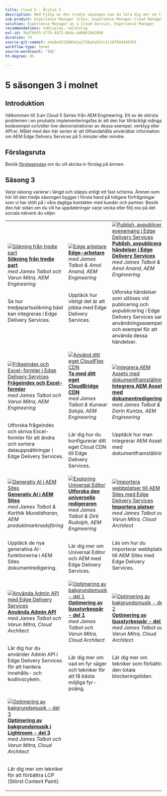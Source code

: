 ```yaml
---
title: Cloud 5 - Årstid 3
description: Med hjälp av den tredje säsongen kan du lära dig mer om tjänsten AEM Edge Delivery genom djupgående intervjuer med experter som har arbetat med komplicerade projekt
sub-product: Experience Manager Sites, Experience Manager Cloud Manager, Experience Manager Assets
solution: Experience Manager as a Cloud Service, Experience Manager
recommendations: noDisplay, noCatalog
exl-id: 3bd7b9f5-5775-4572-8b4a-4d09619e20b9
duration: 74
source-git-commit: e4a9ed215603e1a1726a5a031c1c18f93d438355
workflow-type: tm+mt
source-wordcount: '541'
ht-degree: 0%

---
```


# 5 säsongen 3 i molnet

## Introduktion

Välkommen till 3:an Cloud 5 Series från AEM Engineering. Ett av de största problemen i en produkts implementeringsfas är att den har tillräckligt många kodexempel och/eller live-demonstrationer av dessa exempel, verktyg eller API:er. Målet med den här serien är att tillhandahålla användbar information om AEM Edge Delivery Services på 5 minuter eller mindre.

## Förslagsruta

Besök [förslagsrutan](https://forms.office.com/r/74P5Xz4UH0) om du vill skicka in förslag på ämnen.

## Säsong 3

Varje säsong varierar i längd och släpps enligt ett fast schema. Ämnen som hör till den tredje säsongen bygger i första hand på tidigare förfrågningar som vi har stött på i våra dagliga kontakter med kunder och partner. Besök den här sidan om du vill ha uppdateringar varje vecka eller följ oss på det sociala nätverk du väljer.

<table>
    <tr>
        <td>
            <a href="./season-3/cloud5-3rd-party-search.md">
                <img alt="Sökning från tredje part" src="https://video.tv.adobe.com/v/3452605?format=jpeg&captions=swe"/>
            </a>
            <div>
                <a href="./season-3/cloud5-3rd-party-search.md">
                <strong> Sökning från tredje part </strong></a>        
                <br/><em>med James Talbot och Varun Mitra, AEM Engineering </em>
            </div>
            <p>
                <br/>
                Se hur tredjepartssökning bäst kan integreras i Edge Delivery Services.
            </p>
        </td>   
        <td>
            <a href="./season-3/cloud5-edge-workers.md">
                <img alt="Edge arbetare" src="https://video.tv.adobe.com/v/3448123?format=jpeg&captions=swe"/>
            </a>
            <div>
                <a href="./season-3/cloud5-edge-workers.md">
                <strong>Edge-arbetare</strong></a>        
                <br/><em>med James Talbot &amp; Amol Anand, AEM Engineering </em>
            </div>
            <p>
                <br/>
                Upptäck hur viktigt det är att jobba med Edge Delivery Services.
            </p>
        </td>   
        <td>
            <a href="./season-3/cloud5-publish-events.md">
                <img alt="Publish, avpublicera evenemang i Edge Delivery Services" src="https://video.tv.adobe.com/v/3446660?format=jpeg&captions=swe"/>
            </a>
            <div>
                <a href="./season-3/cloud5-publish-events.md">
                <strong> Publish, avpublicera händelser i Edge Delivery Services </strong></a>        
                <br/><em>med James Talbot &amp; Amol Anand, AEM Engineering </em>
            </div>
            <p>
                <br/>
                Utforska händelser som utlöses vid publicering och avpublicering i Edge Delivery Services samt användningsexempel och exempel för att använda dessa händelser.
            </p>
        </td>  
    </tr>
    <tr>
        <td>
            <a href="./season-3/cloud5-query-indexes.md">
                <img alt="Frågeindex och Excel-formler i Edge Delivery Services" src="https://video.tv.adobe.com/v/3453767?format=jpeg&captions=swe"/>
            </a>
            <div>
                <a href="./season-3/cloud5-query-indexes.md">
                <strong> Frågeindex och Excel-formler </strong> </a>        
                <br/><em>med James Talbot och Varun Mitra, AEM Engineering </em>
            </div>
            <p>
                <br/>
                Utforska frågeindex och skriva Excel-formler för att ändra och sortera datauppsättningar i Edge Delivery Services.
            </p>
        </td>  
        <td>
            <a href="./season-3/cloud5-byo-cloudflare-cdn.md">
                <img alt="Använd ditt eget CloudFlex CDN" src="https://video.tv.adobe.com/v/3452540?format=jpeg&captions=swe"/>
            </a>
            <div>
                <a href="./season-3/cloud5-byo-cloudflare-cdn.md">
                <strong> Ta med ditt eget CloudBridge CDN </strong> </a>        
                <br/><em>med James Talbot &amp; Kunwar Saluja, AEM Engineering </em>
            </div>
            <p>
                <br/>
                Lär dig hur du konfigurerar ditt eget Cloud CDN till Edge Delivery Services.
            </p>
        </td>           
        <td>
            <a href="./season-3/cloud5-integrate-assets.md">
                <img alt="Integrera AEM Assets med dokumentframställning" src="https://video.tv.adobe.com/v/3448944?format=jpeg&captions=swe"/>
            </a>
            <div>
                <a href="./season-3/cloud5-integrate-assets.md">
                <strong> Integrera AEM Assets med dokumentredigering </strong> </a>        
                <br/><em>med James Talbot &amp; Darin Kuntze, AEM Engineering </em>
            </div>
            <p>
                <br/>
                Upptäck hur man integrerar AEM Assets med dokumentframställning.
            </p>
        </td>
    </tr>
    <tr>
        <td>
            <a href="./season-3/cloud5-generative-ai-for-aem-sites.md">
                <img alt="Generativ AI i AEM Sites" src="https://video.tv.adobe.com/v/3451119?format=jpeg&captions=swe"/>
            </a>
            <div>
                <a href="./season-3/cloud5-generative-ai-for-aem-sites.md">
                <strong> Generativ AI i AEM Sites </strong></a>        
                <br/><em>med James Talbot &amp; Karthik Muralidharan, AEM produktmarknadsföring </em>
            </div>
            <p>
                <br/>                
                Upptäck de nya generativa AI-funktionerna i AEM Sites dokumentredigering.
            </p>
        </td>                
        <td>
            <a href="./season-3/cloud5-exploring-universal-editor.md">
                <img alt="Exploring Universal Editor" src="https://video.tv.adobe.com/v/3429656?format=jpeg"/>
            </a>
            <div>
                <a href="./season-3/cloud5-exploring-universal-editor.md">
                <strong> Utforska den universella redigeraren </strong> </a>        
                <br/><em>med James Talbot &amp; Dirk Rudolph, AEM Engineering </em>
            </div>
            <p>
                <br/>                
                 Lär dig mer om Universal Editor och AEM med Edge Delivery Services.
            </p>
        </td>
        <td>
            <a href="./season-3/cloud5-import-sites-to-edge-delivery-services.md">
                <img alt="Importera webbplatser till AEM Sites med Edge Delivery Services" 
                     src="https://video.tv.adobe.com/v/3431603?format=jpeg"/>
            </a>
            <div>
                <a href="./season-3/cloud5-import-sites-to-edge-delivery-services.md">
                <strong> Importera platser </strong> </a>        
                <br/><em>med James Talbot och Varun Mitra, Cloud Architect </em>
            </div>
            <p>
                <br/>                
                 Läs om hur du importerar webbplatser till AEM Sites med Edge Delivery Services.
            </p>
        </td>
    </tr>
    <tr>
        <td>
            <a href="./season-3/cloud5-using-admin-api.md">
                <img alt="Använda Admin API med Edge Delivery Services" 
                     src="https://video.tv.adobe.com/v/3433158?format=jpeg"/>
            </a>
            <div>
                <a href="./season-3/cloud5-using-admin-api.md">
                <strong> Använda Admin API </strong> </a>        
                <br/><em>med James Talbot och Varun Mitra, Cloud Architect </em>
            </div>
            <p>
                <br/>                
                 Lär dig hur du använder Admin API i Edge Delivery Services för att hantera innehålls- och kodlivscykeln.
            </p>
        </td>   
        <td>
            <a href="./season-3/cloud5-lighthouse-score-optimization-part1.md">
                <img alt="Optimering av bakgrundsmusik - del 1" 
                     src="https://video.tv.adobe.com/v/3433378?format=jpeg"/>
            </a>
            <div>
                <a href="./season-3/cloud5-lighthouse-score-optimization-part1.md">
                <strong> Optimering av ljusstyrkespår - del 1 </strong> </a>
                <br/><em>med James Talbot och Varun Mitra, Cloud Architect </em>
            </div>
            <p>
                <br/>                
                 Lär dig mer om vad en fyr säger och tekniker för att få bästa möjliga fyr-poäng.
            </p>
        </td>            
        <td>
            <a href="./season-3/cloud5-lighthouse-score-optimization-part2.md">
                <img alt="Optimering av bakgrundsmusik - del 2"
                     src="https://video.tv.adobe.com/v/3434042?format=jpeg"/>
            </a>
            <div>
                <a href="./season-3/cloud5-lighthouse-score-optimization-part2.md">
                <strong> Optimering av ljusstyrkespår - del 2 </strong> </a>
                <br/><em>med James Talbot och Varun Mitra, Cloud Architect </em>
            </div>
            <p>
                <br/>                
                 Lär dig mer om tekniker som förbättrar den totala blockeringstiden.
            </p>
        </td>   
    </tr>
    <tr>
        <td>
            <a href="./season-3/cloud5-lighthouse-score-optimization-part3.md">
                <img alt="Optimering av bakgrundsmusik - del 3"
                     src="https://video.tv.adobe.com/v/3435001?format=jpeg"/>
            </a>
            <div>
                <a href="./season-3/cloud5-lighthouse-score-optimization-part3.md">
                <strong> Optimering av bakgrundsmusik i Lightroom - del 3 </strong> </a>
                <br/><em>med James Talbot och Varun Mitra, Cloud Architect </em>
            </div>
            <p>
                <br/>                
                 Lär dig mer om tekniker för att förbättra LCP (Störst Content Paint).
            </p>
        </td>            
    </tr>        
</table>
